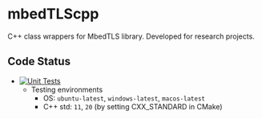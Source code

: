 # mbedTLScpp

C++ class wrappers for MbedTLS library. Developed for research projects.

## Code Status
- [![Unit Tests](https://github.com/zhenghaven/mbedTLScpp/actions/workflows/unit-tests.yaml/badge.svg?branch=main)](https://github.com/zhenghaven/mbedTLScpp/actions/workflows/unit-tests.yaml)
	- Testing environments
		- OS: `ubuntu-latest`, `windows-latest`, `macos-latest`
		- C++ std: `11`, `20` (by setting CXX_STANDARD in CMake)
